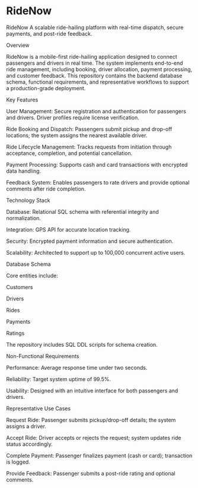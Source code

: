 # RideNow
RideNow
A scalable ride-hailing platform with real-time dispatch, secure payments, and post-ride feedback.

Overview

RideNow is a mobile-first ride-hailing application designed to connect passengers and drivers in real time. The system implements end-to-end ride management, including booking, driver allocation, payment processing, and customer feedback. This repository contains the backend database schema, functional requirements, and representative workflows to support a production-grade deployment.

Key Features

User Management: Secure registration and authentication for passengers and drivers. Driver profiles require license verification.

Ride Booking and Dispatch: Passengers submit pickup and drop-off locations; the system assigns the nearest available driver.

Ride Lifecycle Management: Tracks requests from initiation through acceptance, completion, and potential cancellation.

Payment Processing: Supports cash and card transactions with encrypted data handling.

Feedback System: Enables passengers to rate drivers and provide optional comments after ride completion.

Technology Stack

Database: Relational SQL schema with referential integrity and normalization.

Integration: GPS API for accurate location tracking.

Security: Encrypted payment information and secure authentication.

Scalability: Architected to support up to 100,000 concurrent active users.

Database Schema

Core entities include:

Customers

Drivers

Rides

Payments

Ratings

The repository includes SQL DDL scripts for schema creation.

Non-Functional Requirements

Performance: Average response time under two seconds.

Reliability: Target system uptime of 99.5%.

Usability: Designed with an intuitive interface for both passengers and drivers.

Representative Use Cases

Request Ride: Passenger submits pickup/drop-off details; the system assigns a driver.

Accept Ride: Driver accepts or rejects the request; system updates ride status accordingly.

Complete Payment: Passenger finalizes payment (cash or card); transaction is logged.

Provide Feedback: Passenger submits a post-ride rating and optional comments.
